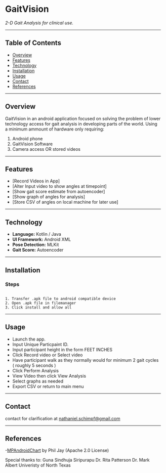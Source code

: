 # GaitVision

_2-D Gait Analysis for clinical use._

---

## Table of Contents

- [Overview](#overview)
- [Features](#features)
- [Technology](#technology)
- [Installation](#installation)
- [Usage](#usage)
- [Contact](#contact)
- [References](#References)

---

## Overview

GaitVision in an android application focused on solving the problem of lower technology access for gait analysis in developing parts of the world. Using a minimum ammount of hardware only requiring:
1. Android phone
2. GaitVision Software
3. Camera access OR stored videos

---

## Features

- [Record Videos in App]
- [Alter Input video to show angles at timepoint]
- [Show gait score estimate from autoencoder]
- [Show graph of angles for analysis]
- [Store CSV of angles on local machine for later use]

---

## Technology

- **Language:** Kotlin / Java
- **UI Framework:** Android XML
- **Pose Detection:** MLKit
- **Gait Score:** Autoencoder

---

## Installation

### Steps

```

1. Transfer .apk file to android compatible device
2. Open .apk file in filemanager
3. Click install and allow all

```

---

## Usage

- Launch the app.
- Input Unique Particpaint ID.
- Input participant height in the form FEET INCHES
- Click Record video or Select video
- Have participant walk as they normally would for minimum 2 gait cycles ( roughly 5 seconds )
- Click Perform Analysis
- View Video then click View Analysis
- Select graphs as needed
- Export CSV or return to main menu

---

## Contact

contact for clarification at nathaniel.schimpf@gmail.com

---

## References
-[MPAndroidChart](https://github.com/PhilJay/MPAndroidChart) by Phil Jay (Apache 2.0 License)

Special thanks to:
Guna Sindhuja Siripurapu 
Dr. Rita Patterson
Dr. Mark Albert
Univeristy of North Texas
